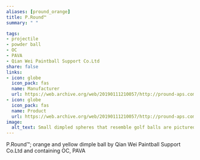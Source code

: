 ```yaml
--- 
aliases: [pround_orange] 
title: P.Round™ 
summary: " " 

tags:  
- projectile 
- powder ball 
- OC 
- PAVA 
- Qian Wei Paintball Support Co.Ltd 
share: false 
links:  
- icon: globe 
  icon_pack: fas 
  name: Manufacturer 
  url: https://web.archive.org/web/20190111210057/http://pround-aps.com/ 
- icon: globe 
  icon_pack: fas 
  name: Product 
  url: https://web.archive.org/web/20190111210057/http://pround-aps.com/ProundSpec.htm 
image: 
  alt_text: Small dimpled spheres that resemble golf balls are pictured on the ground. Their paint colors vary, but the ones pictured are red and a gradient of white to yellow to Orange to pink and red. These dimples function to make the spheres noticeably more aerodynamic when propelled. They're made of a smooth plastic like substance that appears hard to the touch. Much like a smaller golf ball.  
---
```

P.Round™; orange and yellow dimple ball by Qian Wei Paintball Support Co.Ltd and containing OC, PAVA
